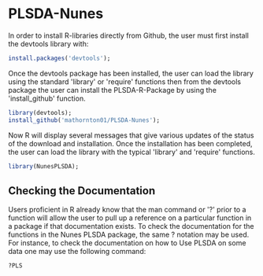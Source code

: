 # PLSDA-Nunes

In order to install R-libraries directly from Github, the user must first install the devtools library with: 
```r
install.packages('devtools'); 
```
Once the devtools package has been installed, the user can load the library using the standard 'library' or 'require' functions
then from the devtools package the user can install the PLSDA-R-Package by using the 'install_github' function. 
```r
library(devtools);
install_github('mathornton01/PLSDA-Nunes'); 
```
Now R will display several messages that give various updates of the status of the download and installation.  Once the installation 
has been completed, the user can load the library with the typical 'library' and 'require' functions. 
```r
library(NunesPLSDA); 
```

## Checking the Documentation 

Users proficient in R already know that the man command or '?' prior to a function will allow the user to pull up a reference on 
a particular function in a package if that documentation exists.  To check the documentation for the functions in the Nunes PLSDA package, the same ? notation may be used.  For instance, to check the documentation on how to Use PLSDA on some data
one may use the following command: 

```r
?PLS
``` 
